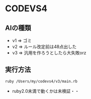 # CODEVS4

## AIの種類

* v1 => ゴミ
* v2 => ルール改定前は48点出した
* v3 => 汎用を作ろうとしたら大失敗orz

## 実行方法

```
ruby /Users/my/codevs4/v3/main.rb
```

* ruby2.0未満で動くかは未検証・・